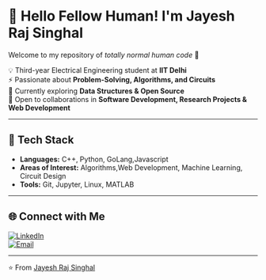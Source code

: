 # 👋 Hello Fellow Human!  I'm Jayesh Raj Singhal
Welcome to my repository of *totally normal human code* 🦾

💡 Third-year Electrical Engineering student at **IIT Delhi**  
⚡ Passionate about **Problem-Solving, Algorithms, and Circuits**  
🌱 Currently exploring **Data Structures & Open Source**  
🤝 Open to collaborations in **Software Development, Research Projects & Web Development**  

---

## 🔧 Tech Stack
- **Languages:** C++, Python, GoLang,Javascript  
- **Areas of Interest:** Algorithms,Web Development, Machine Learning, Circuit Design  
- **Tools:** Git, Jupyter, Linux, MATLAB

---

## 🌐 Connect with Me
[![LinkedIn](https://img.shields.io/badge/LinkedIn-blue?style=flat&logo=linkedin)](https://www.linkedin.com/in/jayesh-raj-singhal-ioz)  
[![Email](https://img.shields.io/badge/Email-D14836?style=flat&logo=gmail&logoColor=white)](mailto:jayeshiitd23@gmail.com)  

---
⭐️ From [Jayesh Raj Singhal](https://github.com/Jayeshraj22)





<!--
**Jayeshraj22/Jayeshraj22** is a ✨ _special_ ✨ repository because its `README.md` (this file) appears on your GitHub profile.

Here are some ideas to get you started:

- 🔭 I’m currently working on ...
- 🌱 I’m currently learning ...
- 👯 I’m looking to collaborate on ...
- 🤔 I’m looking for help with ...
- 💬 Ask me about ...
- 📫 How to reach me: ...
- 😄 Pronouns: ...
- ⚡ Fun fact: ...
-->
